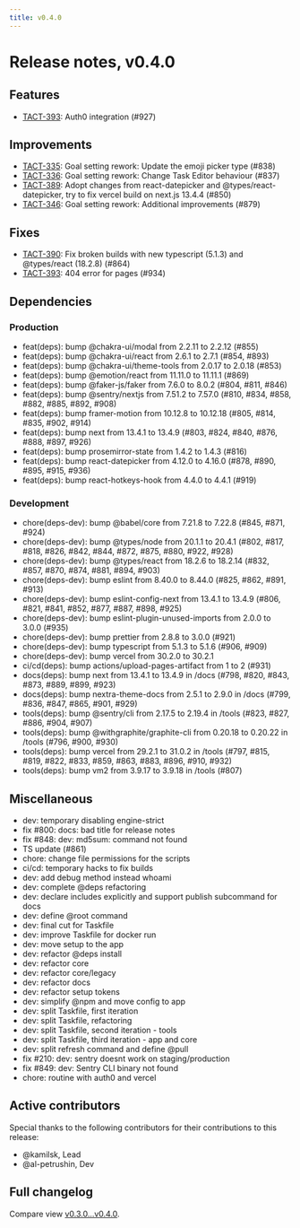 ```yaml
---
title: v0.4.0
---
```


# Release notes, v0.4.0

## Features

- [TACT-393](https://linear.app/tact/issue/TACT-393/auth0-integration): Auth0 integration (#927)

## Improvements

- [TACT-335](https://linear.app/tact/issue/TACT-335/goal-setting-rework-update-the-emoji-picker-type): Goal setting rework: Update the emoji picker type (#838)
- [TACT-336](https://linear.app/tact/issue/TACT-336/goal-setting-rework-shange-task-editor-behaviour): Goal setting rework: Сhange Task Editor behaviour (#837)
- [TACT-389](https://linear.app/tact/issue/TACT-389/adopt-changes-from-react-datepicker-and-typesreact-datepicker-try-to): Adopt changes from react-datepicker and @types/react-datepicker, try to fix vercel build on next.js 13.4.4 (#850)
- [TACT-346](https://linear.app/tact/issue/TACT-346/goal-setting-rework-additional-improvements): Goal setting rework: Additional improvements (#879)

## Fixes

- [TACT-390](https://linear.app/tact/issue/TACT-390/fix-broken-builds-with-new-typescript-513-and-typesreact-1828): Fix broken builds with new typescript (5.1.3) and @types/react (18.2.8) (#864)
- [TACT-393](https://linear.app/tact/issue/TACT-393/auth0-integration): 404 error for pages (#934)

## Dependencies

### Production

- feat(deps): bump @chakra-ui/modal from 2.2.11 to 2.2.12 (#855)
- feat(deps): bump @chakra-ui/react from 2.6.1 to 2.7.1 (#854, #893)
- feat(deps): bump @chakra-ui/theme-tools from 2.0.17 to 2.0.18 (#853)
- feat(deps): bump @emotion/react from 11.11.0 to 11.11.1 (#869)
- feat(deps): bump @faker-js/faker from 7.6.0 to 8.0.2 (#804, #811, #846)
- feat(deps): bump @sentry/nextjs from 7.51.2 to 7.57.0 (#810, #834, #858, #882, #885, #892, #908)
- feat(deps): bump framer-motion from 10.12.8 to 10.12.18 (#805, #814, #835, #902, #914)
- feat(deps): bump next from 13.4.1 to 13.4.9 (#803, #824, #840, #876, #888, #897, #926)
- feat(deps): bump prosemirror-state from 1.4.2 to 1.4.3 (#816)
- feat(deps): bump react-datepicker from 4.12.0 to 4.16.0 (#878, #890, #895, #915, #936)
- feat(deps): bump react-hotkeys-hook from 4.4.0 to 4.4.1 (#919)

### Development

- chore(deps-dev): bump @babel/core from 7.21.8 to 7.22.8 (#845, #871, #924)
- chore(deps-dev): bump @types/node from 20.1.1 to 20.4.1 (#802, #817, #818, #826, #842, #844, #872, #875, #880, #922, #928)
- chore(deps-dev): bump @types/react from 18.2.6 to 18.2.14 (#832, #857, #870, #874, #881, #894, #903)
- chore(deps-dev): bump eslint from 8.40.0 to 8.44.0 (#825, #862, #891, #913)
- chore(deps-dev): bump eslint-config-next from 13.4.1 to 13.4.9 (#806, #821, #841, #852, #877, #887, #898, #925)
- chore(deps-dev): bump eslint-plugin-unused-imports from 2.0.0 to 3.0.0 (#935)
- chore(deps-dev): bump prettier from 2.8.8 to 3.0.0 (#921)
- chore(deps-dev): bump typescript from 5.1.3 to 5.1.6 (#906, #909)
- chore(deps-dev): bump vercel from 30.2.0 to 30.2.1
- ci/cd(deps): bump actions/upload-pages-artifact from 1 to 2 (#931)
- docs(deps): bump next from 13.4.1 to 13.4.9 in /docs (#798, #820, #843, #873, #889, #899, #923)
- docs(deps): bump nextra-theme-docs from 2.5.1 to 2.9.0 in /docs (#799, #836, #847, #865, #901, #929)
- tools(deps): bump @sentry/cli from 2.17.5 to 2.19.4 in /tools (#823, #827, #886, #904, #907)
- tools(deps): bump @withgraphite/graphite-cli from 0.20.18 to 0.20.22 in /tools (#796, #900, #930)
- tools(deps): bump vercel from 29.2.1 to 31.0.2 in /tools (#797, #815, #819, #822, #833, #859, #863, #883, #896, #910, #932)
- tools(deps): bump vm2 from 3.9.17 to 3.9.18 in /tools (#807)

## Miscellaneous

- dev: temporary disabling engine-strict
- fix #800: docs: bad title for release notes
- fix #848: dev: md5sum: command not found
- TS update (#861)
- chore: change file permissions for the scripts
- ci/cd: temporary hacks to fix builds
- dev: add debug method instead whoami
- dev: complete @deps refactoring
- dev: declare includes explicitly and support publish subcommand for docs
- dev: define @root command
- dev: final cut for Taskfile
- dev: improve Taskfile for docker run
- dev: move setup to the app
- dev: refactor @deps install
- dev: refactor core
- dev: refactor core/legacy
- dev: refactor docs
- dev: refactor setup tokens
- dev: simplify @npm and move config to app
- dev: split Taskfile, first iteration
- dev: split Taskfile, refactoring
- dev: split Taskfile, second iteration - tools
- dev: split Taskfile, third iteration - app and core
- dev: split refresh command and define @pull
- fix #210: dev: sentry doesnt work on staging/production
- fix #849: dev: Sentry CLI binary not found
- chore: routine with auth0 and vercel

## Active contributors

Special thanks to the following contributors for their contributions to this release:
- @kamilsk, Lead
- @al-petrushin, Dev

## Full changelog

Compare view [v0.3.0...v0.4.0][].

[v0.3.0...v0.4.0]: https://github.com/tact-app/web/compare/v0.3.0...v0.4.0
